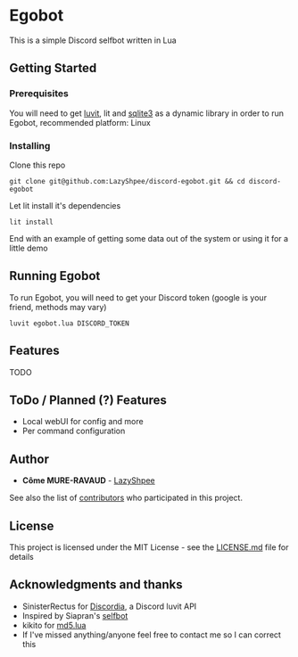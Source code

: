 # Egobot

This is a simple Discord selfbot written in Lua

## Getting Started

### Prerequisites

You will need to get [luvit](http://luvit.io/), lit and [sqlite3](https://sqlite.org/download.html) as a dynamic library in order to run Egobot, recommended platform: Linux

### Installing

Clone this repo

```
git clone git@github.com:LazyShpee/discord-egobot.git && cd discord-egobot
```

Let lit install it's dependencies

```
lit install
```

End with an example of getting some data out of the system or using it for a little demo

## Running Egobot

To run Egobot, you will need to get your Discord token (google is your friend, methods may vary)

```
luvit egobot.lua DISCORD_TOKEN
```

## Features

TODO

## ToDo / Planned (?) Features

* Local webUI for config and more
* Per command configuration

## Author

* **Côme MURE-RAVAUD** - [LazyShpee](https://github.com/LazyShpee)

See also the list of [contributors](https://github.com/LazyShpee/discord-egobot/contributors) who participated in this project.

## License

This project is licensed under the MIT License - see the [LICENSE.md](LICENSE) file for details

## Acknowledgments and thanks

* SinisterRectus for [Discordia](https://github.com/SinisterRectus/Discordia), a Discord luvit API
* Inspired by Siapran's [selfbot](https://github.com/Siapran/discord-selfbot/)
* kikito for [md5.lua](https://github.com/kikito/md5.lua)
* If I've missed anything/anyone feel free to contact me so I can correct this